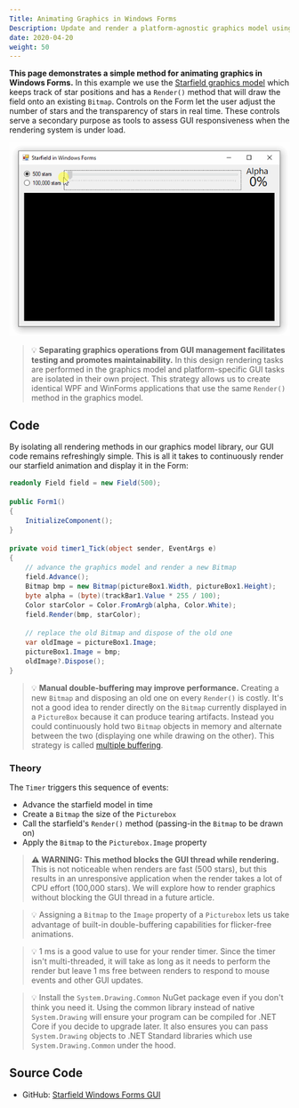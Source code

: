 ```yaml
---
Title: Animating Graphics in Windows Forms
Description: Update and render a platform-agnostic graphics model using Windows Forms
date: 2020-04-20
weight: 50
---
```


**This page demonstrates a simple method for animating graphics in Windows Forms.** In this example we use the [Starfield graphics model](../animate-starfield) which keeps track of star positions and has a `Render()` method that will draw the field onto an existing `Bitmap`. Controls on the Form let the user adjust the number of stars and the transparency of stars in real time. These controls serve a secondary purpose as tools to assess GUI responsiveness when the rendering system is under load.

<img src="csharp-starfield-windows-forms.gif" class="d-block mx-auto my-5">

> 💡 **Separating graphics operations from GUI management facilitates testing and promotes maintainability.** In this design rendering tasks are performed in the graphics model and platform-specific GUI tasks are isolated in their own project. This strategy allows us to create identical WPF and WinForms applications that use the same `Render()` method in the graphics model.

## Code

By isolating all rendering methods in our graphics model library, our GUI code remains refreshingly simple. This is all it takes to continuously render our starfield animation and display it in the Form:

```cs
readonly Field field = new Field(500);

public Form1()
{
    InitializeComponent();
}

private void timer1_Tick(object sender, EventArgs e)
{
    // advance the graphics model and render a new Bitmap
    field.Advance();
    Bitmap bmp = new Bitmap(pictureBox1.Width, pictureBox1.Height);
    byte alpha = (byte)(trackBar1.Value * 255 / 100);
    Color starColor = Color.FromArgb(alpha, Color.White);
    field.Render(bmp, starColor);

    // replace the old Bitmap and dispose of the old one
    var oldImage = pictureBox1.Image;
    pictureBox1.Image = bmp;
    oldImage?.Dispose();
}
```

> 💡 **Manual double-buffering may improve performance.** Creating a new `Bitmap` and disposing an old one on every `Render()` is costly. It's not a good idea to render directly on the `Bitmap` currently displayed in a `PictureBox` because it can produce tearing artifacts. Instead you could continuously hold two `Bitmap` objects in memory and alternate between the two (displaying one while drawing on the other). This strategy is called [multiple buffering](https://en.wikipedia.org/wiki/Multiple_buffering).

### Theory

The `Timer` triggers this sequence of events:

* Advance the starfield model in time
* Create a `Bitmap` the size of the `Picturebox`
* Call the starfield's `Render()` method (passing-in the `Bitmap` to be drawn on)
* Apply the `Bitmap` to the `Picturebox.Image` property

> **⚠️ WARNING: This method blocks the GUI thread while rendering.** This is not noticeable when renders are fast (500 stars), but this results in an unresponsive application when the render takes a lot of CPU effort (100,000 stars). We will explore how to render graphics without blocking the GUI thread in a future article.

> 💡 Assigning a `Bitmap` to the `Image` property of a `Picturebox` lets us take advantage of built-in double-buffering capabilities for flicker-free animations.

> 💡 1 ms is a good value to use for your render timer. Since the timer isn't multi-threaded, it will take as long as it needs to perform the render but leave 1 ms free between renders to respond to mouse events and other GUI updates.

> 💡 Install the `System.Drawing.Common` NuGet package even if you don't think you need it. Using the common library instead of native `System.Drawing` will ensure your program can be compiled for .NET Core if you decide to upgrade later. It also ensures you can pass `System.Drawing` objects to .NET Standard libraries which use `System.Drawing.Common` under the hood.

## Source Code

* GitHub: [Starfield Windows Forms GUI](https://github.com/swharden/Csharp-Data-Visualization/blob/master/dev/old/drawing/starfield/Starfield.WinForms)